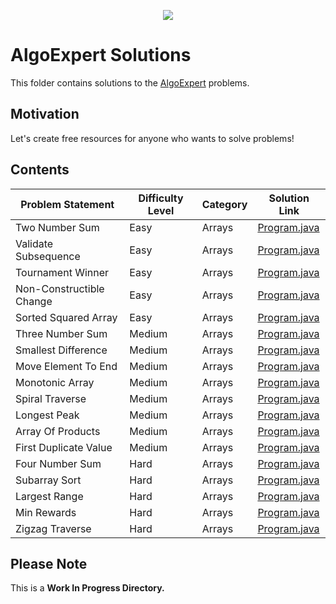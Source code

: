 <p align="center">
  <img src="https://raw.githubusercontent.com/alpha037/Data-Structures-and-Algorithms/main/AlgoExSolutions/img/algoexpert.png">
</p>

# AlgoExpert Solutions

This folder contains solutions to the [AlgoExpert](https://algoexpert.io) problems.

## Motivation

Let's create free resources for anyone who wants to solve problems!

## Contents

| Problem Statement        | Difficulty Level | Category | Solution Link                                            |
| ------------------------ | ---------------- | -------- | -------------------------------------------------------- |
| Two Number Sum           | Easy             | Arrays   | [Program.java](Easy/TwoNumberSum/Program.java)           |
| Validate Subsequence     | Easy             | Arrays   | [Program.java](Easy/ValidateSubSequence/Program.java)    |
| Tournament Winner        | Easy             | Arrays   | [Program.java](Easy/TournamentWinner/Program.java)       |
| Non-Constructible Change | Easy             | Arrays   | [Program.java](Easy/NonConstructibleChange/Program.java) |
| Sorted Squared Array     | Easy             | Arrays   | [Program.java](Easy/SortedSquaredArray/Program.java)     |
| Three Number Sum         | Medium           | Arrays   | [Program.java](Medium/ThreeNumberSum/Program.java)       |
| Smallest Difference      | Medium           | Arrays   | [Program.java](Medium/SmallestDifference/Program.java)   |
| Move Element To End      | Medium           | Arrays   | [Program.java](Medium/MoveElementToEnd/Program.java)     |
| Monotonic Array          | Medium           | Arrays   | [Program.java](Medium/MonotonicArray/Program.java)       |
| Spiral Traverse          | Medium           | Arrays   | [Program.java](Medium/SpiralTraverse/Program.java)       |
| Longest Peak             | Medium           | Arrays   | [Program.java](Medium/LongestPeak/Program.java)          |
| Array Of Products        | Medium           | Arrays   | [Program.java](Medium/ArrayofProducts/Program.java)      |
| First Duplicate Value    | Medium           | Arrays   | [Program.java](Medium/FirstDuplicateValue/Program.java)  |
| Four Number Sum          | Hard             | Arrays   | [Program.java](Hard/FourNumberSum/Program.java)          |
| Subarray Sort            | Hard             | Arrays   | [Program.java](Hard/SubarraySort/Program.java)           |
| Largest Range            | Hard             | Arrays   | [Program.java](Hard/LargestRange/Program.java)           |
| Min Rewards              | Hard             | Arrays   | [Program.java](Hard/MinRewards/Program.java)             |
| Zigzag Traverse          | Hard             | Arrays   | [Program.java](Hard/ZigzagTraverse/Program.java)         |

## Please Note

This is a **Work In Progress Directory.** <br/>
